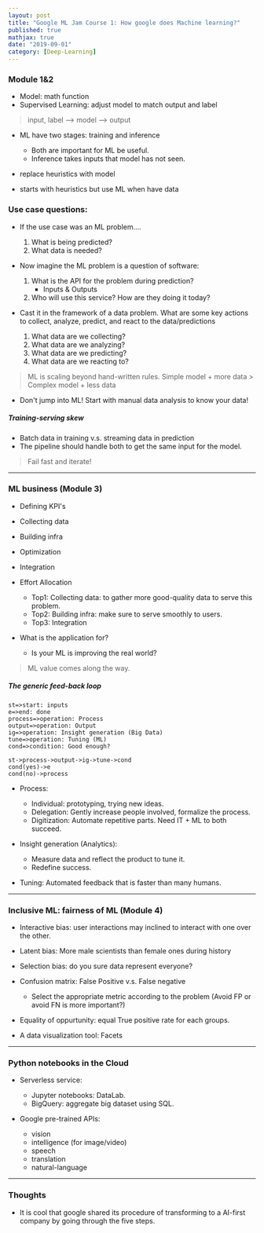 ```yaml
---
layout: post
title: "Google ML Jam Course 1: How google does Machine learning?"
published: true
mathjax: true
date: "2019-09-01"
category: [Deep-Learning]
---
```

 

### Module 1&2

* Model: math function
* Supervised Learning: adjust model to match output and label

> input, label --> model --> output


* ML have two stages: training and inference
    * Both are important for ML be useful.
    * Inference takes inputs that model has not seen.

* replace heuristics with model
* starts with heuristics but use ML when have data

### Use case questions:
* If the use case was an ML problem....
    1. What is being predicted?
    2. What data is needed?

* Now imagine the ML problem is a question of software:
    1. What is the API for the problem during prediction?
        * Inputs & Outputs
    2. Who will use this service? How are they doing it today?

* Cast it in the framework of a data problem. What are some key actions to collect, analyze, predict, and react to the data/predictions
    1. What data are we collecting?
    2. What data are we analyzing?
    3. What data are we predicting?
    4. What data are we reacting to?


> ML is scaling beyond hand-written rules.
> Simple model + more data > Complex model + less data

* Don't jump into ML! Start with manual data analysis to know your data!

##### Training-serving skew
* Batch data in training v.s. streaming data in prediction
* The pipeline should handle both to get the same input for the model.

> Fail fast and iterate!


---
### ML business (Module 3)

* Defining KPI's
* Collecting data
* Building infra
* Optimization
* Integration

* Effort Allocation
    * Top1: Collecting data: to gather more good-quality data to serve this problem.
    * Top2: Building infra: make sure to serve smoothly to users.
    * Top3: Integration

* What is the application for?
    * Is your ML is improving the real world?

> ML value comes along the way.

##### The generic feed-back loop

```flow
st=>start: inputs 
e=>end: done
process=>operation: Process
output=>operation: Output
ig=>operation: Insight generation (Big Data)
tune=>operation: Tuning (ML)
cond=>condition: Good enough?

st->process->output->ig->tune->cond
cond(yes)->e
cond(no)->process
```

* Process: 
    * Individual: prototyping, trying new ideas.
    * Delegation: Gently increase people involved, formalize the process.
    * Digitization: Automate repetitive parts. Need IT + ML to both succeed.

* Insight generation (Analytics):
    * Measure data and reflect the product to tune it.
    * Redefine success.

* Tuning: Automated feedback that is faster than many humans.

---
### Inclusive ML: fairness of ML (Module 4)

* Interactive bias: user interactions may inclined to interact with one over the other.
* Latent bias: More male scientists than female ones during history
* Selection bias: do you sure data represent everyone?


* Confusion matrix: False Positive v.s. False negative
    * Select the appropriate metric according to the problem (Avoid FP or avoid FN is more important?)

* Equality of oppurtunity: equal True positive rate for each groups.
* A data visualization tool: Facets


---
### Python notebooks in the Cloud

* Serverless service:
    * Jupyter notebooks: DataLab.
    * BigQuery: aggregate big dataset using SQL.

* Google pre-trained APIs:
    * vision
    * intelligence (for image/video)
    * speech
    * translation
    * natural-language

---
### Thoughts

* It is cool that google shared its procedure of transforming to a AI-first company by going through the five steps. 
